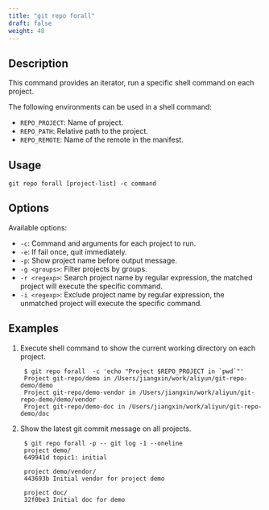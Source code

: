 ```yaml
---
title: "git repo forall"
draft: false
weight: 48
---
```


## Description

This command provides an iterator, run a specific shell command on each project.

The following environments can be used in a shell command:

+ `REPO_PROJECT`: Name of project.
+ `REPO_PATH`: Relative path to the project.
+ `REPO_REMOTE`: Name of the remote in the manifest.


## Usage

    git repo forall [project-list] -c command


## Options

Available options:

+ `-c`: Command and arguments for each project to run.
+ `-e`: If fail once, quit immediately.
+ `-p`: Show project name before output message.
+ `-g <groups>`: Filter projects by groups.
+ `-r <regexp>`: Search project name by regular expression, the matched project will execute the specific command.
+ `-i <regexp>`: Exclude project name by regular expression, the unmatched project will execute the specific command.

## Examples

1. Execute shell command to show the current working directory on each project.

        $ git repo forall  -c 'echo "Project $REPO_PROJECT in `pwd`"'
        Project git-repo/demo in /Users/jiangxin/work/aliyun/git-repo-demo/demo
        Project git-repo/demo-vendor in /Users/jiangxin/work/aliyun/git-repo-demo/demo/vendor
        Project git-repo/demo-doc in /Users/jiangxin/work/aliyun/git-repo-demo/doc

2. Show the latest git commit message on all projects.
       
        $ git repo forall -p -- git log -1 --oneline
        project demo/
        649941d topic1: initial

        project demo/vendor/
        443693b Initial vendor for project demo

        project doc/
        32f0be3 Initial doc for demo
